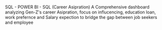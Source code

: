 SQL - POWER BI - SQL (Career Asipration)
A Comprehensive dashboard analyzing Gen-Z's career Asipration, focus on influcencing, education loan, work prefernce and Salary expection to bridge the  gap between job seekers and employee
